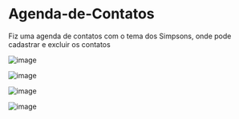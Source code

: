 # Agenda-de-Contatos
Fiz uma agenda de contatos com o tema dos Simpsons, onde pode cadastrar e excluir os contatos

![image](https://github.com/deivide11/Agenda-de-Contatos/assets/99503429/369576f2-061e-4999-8528-bbc16a7889ea)

![image](https://github.com/deivide11/Agenda-de-Contatos/assets/99503429/42e528e2-06a2-486a-8651-f562aa830509)

![image](https://github.com/deivide11/Agenda-de-Contatos/assets/99503429/481d1dc9-e152-4e43-a327-4c07c277b366)

![image](https://github.com/deivide11/Agenda-de-Contatos/assets/99503429/22f2fa0c-8123-493d-880d-6d8253bc5dcd)








